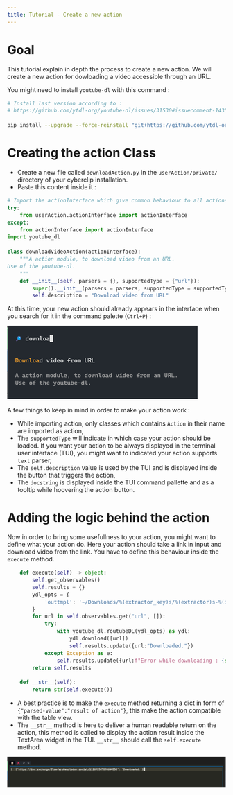 ```yaml
---
title: Tutorial - Create a new action
---
```


# Goal

This tutorial explain in depth the process to create a new action. We will create a new action for dowloading a video accessible through an URL.

You might need to install `youtube-dl` with this command :

```bash
# Install last version according to :
# https://github.com/ytdl-org/youtube-dl/issues/31530#issuecomment-1435477247

pip install --upgrade --force-reinstall "git+https://github.com/ytdl-org/youtube-dl.git"
```

# Creating the action Class

- Create a new file called `downloadAction.py` in the `userAction/private/` directory of your cyberclip installation.
- Paste this content inside it :

```python
# Import the actionInterface which give common behaviour to all actions
try:
    from userAction.actionInterface import actionInterface
except:
    from actionInterface import actionInterface
import youtube_dl

class downloadVideoAction(actionInterface):
    """A action module, to download video from an URL.
Use of the youtube-dl.
    """
    def __init__(self, parsers = {}, supportedType = {"url"}):
        super().__init__(parsers = parsers, supportedType = supportedType)
        self.description = "Download video from URL"
```

At this time, your new action should already appears in the interface when you search for it in the command palette (`Ctrl+P`) : 

![Action displayed in the command palette](static/action_in_palette.png)

A few things to keep in mind in order to make your action work :

- While importing action, only classes which contains `Action` in their name are imported as action,
- The `supportedType` will indicate in which case your action should be loaded. If you want your action to be always displayed in the terminal user interface (TUI), you might want to indicated your action supports `text` parser,
- The `self.description` value is used by the TUI and is displayed inside the button that triggers the action,
- The `docstring` is displayed inside the TUI command pallette and as a tooltip while hoovering the action button.

# Adding the logic behind the action

Now in order to bring some usefullness to your action, you might want to define what your action do. Here your action should take a link in input and download video from the link. You have to define this behaviour inside the `execute` method.

```python
    def execute(self) -> object:
        self.get_observables()
        self.results = {}
        ydl_opts = {
            'outtmpl': '~/Downloads/%(extractor_key)s/%(extractor)s-%(id)s-%(title)s.%(ext)s',
        }
        for url in self.observables.get("url", []):
            try:
                with youtube_dl.YoutubeDL(ydl_opts) as ydl:
                    ydl.download([url])
                    self.results.update({url:"Downloaded."})
            except Exception as e:
                self.results.update({url:f"Error while downloading : {str(e)}"})
        return self.results
    
    def __str__(self):
        return str(self.execute())
```

- A best practice is to make the `execute` method returning a dict in form of `{"parsed-value":"result of action"}`, this make the action compatible with the table view. 
- The `__str__` method is here to deliver a human readable return on the action, this method is called to display the action result inside the TextArea widget in the TUI. `__str__` should call the `self.execute` method.

![Displayed result in the textarea](static/action_result.png)